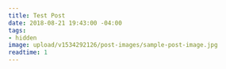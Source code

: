 ```yaml
---
title: Test Post
date: 2018-08-21 19:43:00 -04:00
tags:
- hidden
image: upload/v1534292126/post-images/sample-post-image.jpg
readtime: 1
---
```


